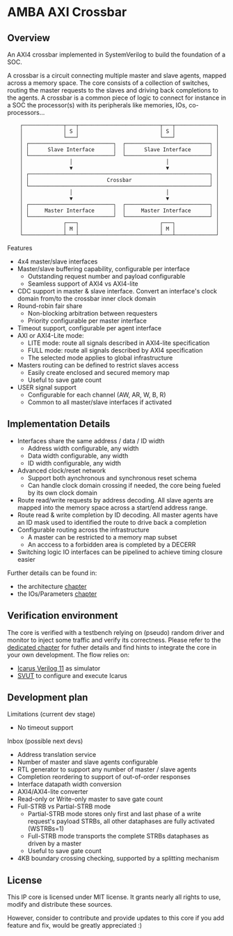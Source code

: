 # AMBA AXI Crossbar

## Overview

An AXI4 crossbar implemented in SystemVerilog to build the foundation of a SOC.

A crossbar is a circuit connecting multiple master and slave agents, mapped
across a memory space. The core consists of a collection of switches, routing
the master requests to the slaves and driving back completions to the agents.
A crossbar is a common piece of logic to connect for instance in a SOC the
processor(s) with its peripherals like memories, IOs, co-processors...


```
    ┌─────────────┬───┬──────────────────────────┬───┬─────────────┐
    │             │ S │                          │ S │             │
    │             └───┘                          └───┘             │
    │ ┌───────────────────────────┐  ┌───────────────────────────┐ │
    │ │      Slave Interface      │  │      Slave Interface      │ │
    │ └───────────────────────────┘  └───────────────────────────┘ │
    │               │                              │               │
    │               ▼                              ▼               │
    │ ┌──────────────────────────────────────────────────────────┐ │
    │ │                         Crossbar                         │ │
    │ └──────────────────────────────────────────────────────────┘ │
    │               │                              │               │
    │               ▼                              ▼               │
    │ ┌───────────────────────────┐  ┌───────────────────────────┐ │
    │ │     Master Interface      │  │     Master Interface      │ │
    │ └───────────────────────────┘  └───────────────────────────┘ │
    │             ┌───┐                          ┌───┐             │
    │             │ M │                          │ M │             │
    └─────────────┴───┴──────────────────────────┴───┴─────────────┘
```


Features

- 4x4 master/slave interfaces
- Master/slave buffering capability, configurable per interface
    - Outstanding request number and payload configurable
    - Seamless support of AXI4 vs AXI4-lite
- CDC support in master & slave interface. Convert an interface's clock domain
  from/to the crossbar inner clock domain
- Round-robin fair share
    - Non-blocking arbitration between requesters
    - Priority configurable per master interface
- Timeout support, configurable per agent interface
- AXI or AXI4-Lite mode:
    - LITE mode: route all signals described in AXI4-lite specification
    - FULL mode: route all signals described by AXI4 specification
    - The selected mode applies to global infrastructure
- Masters routing can be defined to restrict slaves access
    - Easily create enclosed and secured memory map
    - Useful to save gate count
- USER signal support
    - Configurable for each channel (AW, AR, W, B, R)
    - Common to all master/slave interfaces if activated


## Implementation Details

- Interfaces share the same address / data / ID width
    - Address width configurable, any width
    - Data width configurable, any width
    - ID width configurable, any width
- Advanced clock/reset network
    - Support both aynchronous and synchronous reset schema
    - Can handle clock domain crossing if needed, the core being fueled by its
      own clock domain
- Route read/write requests by address decoding. All slave agents are mapped
  into the memory space across a start/end address range.
- Route read & write completion by ID decoding. All master agents have an ID
  mask used to identified the route to drive back a completion
- Configurable routing across the infrastructure
    - A master can be restricted to a memory map subset
    - An acccess to a forbidden area is completed by a DECERR
- Switching logic IO interfaces can be pipelined to achieve timing closure easier

Further details can be found in:
- the architecture [chapter](doc/architecture.md)
- the IOs/Parameters [chapter](doc/io_parameter.md)


## Verification environment

The core is verified with a testbench relying on (pseudo) random driver and
monitor to inject some traffic and verify its correctness. Please refer to the
[dedicated chapter](./test/svut/README.md) for futher details and find hints
to integrate the core in your own development. The flow relies on:

- [Icarus Verilog 11](https://github.com/steveicarus/iverilog) as simulator
- [SVUT](https://github.com/dpretet/svut) to configure and execute Icarus


## Development plan

Limitations (current dev stage)

- No timeout support

Inbox (possible next devs)

- Address translation service
- Number of master and slave agents configurable
- RTL generator to support any number of master / slave agents
- Completion reordering to support of out-of-order responses
- Interface datapath width conversion
- AXI4/AXI4-lite converter
- Read-only or Write-only master to save gate count
- Full-STRB vs Partial-STRB mode
    - Partial-STRB mode stores only first and last phase of a write request's payload STRBs,
      all other dataphases are fully activated (WSTRBs=1)
    - Full-STRB mode transports the complete STRBs dataphases as driven by a master
    - Useful to save gate count
- 4KB boundary crossing checking, supported by a splitting mechanism


## License

This IP core is licensed under MIT license. It grants nearly all rights to use,
modify and distribute these sources.

However, consider to contribute and provide updates to this core if you add
feature and fix, would be greatly appreciated :)
